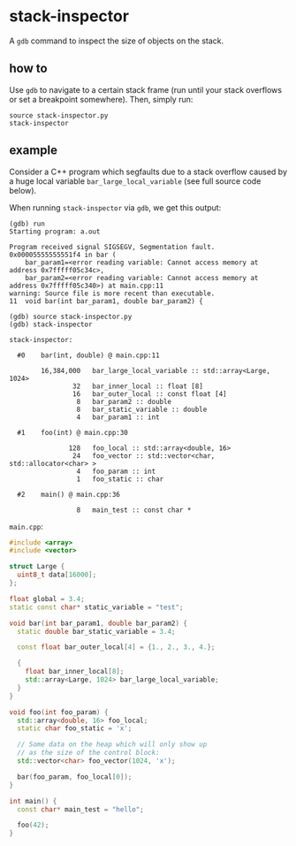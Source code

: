 # stack-inspector

A `gdb` command to inspect the size of objects on the stack.

## how to

Use `gdb` to navigate to a certain stack frame (run until your stack overflows or set a breakpoint somewhere). Then, simply run:
```gdb
source stack-inspector.py
stack-inspector
```

## example

Consider a C++ program which segfaults due to a stack overflow caused by a
huge local variable `bar_large_local_variable` (see full source code below).

When running `stack-inspector` via `gdb`, we get this output:
```
(gdb) run
Starting program: a.out 

Program received signal SIGSEGV, Segmentation fault.
0x00005555555551f4 in bar (
    bar_param1=<error reading variable: Cannot access memory at address 0x7fffff05c34c>, 
    bar_param2=<error reading variable: Cannot access memory at address 0x7fffff05c340>) at main.cpp:11
warning: Source file is more recent than executable.
11	void bar(int bar_param1, double bar_param2) {

(gdb) source stack-inspector.py 
(gdb) stack-inspector 

stack-inspector:

  #0    bar(int, double) @ main.cpp:11

        16,384,000   bar_large_local_variable :: std::array<Large, 1024>
                32   bar_inner_local :: float [8]
                16   bar_outer_local :: const float [4]
                 8   bar_param2 :: double
                 8   bar_static_variable :: double
                 4   bar_param1 :: int

  #1    foo(int) @ main.cpp:30

               128   foo_local :: std::array<double, 16>
                24   foo_vector :: std::vector<char, std::allocator<char> >
                 4   foo_param :: int
                 1   foo_static :: char

  #2    main() @ main.cpp:36

                 8   main_test :: const char *

```

`main.cpp`:
``` c++
#include <array>
#include <vector>

struct Large {
  uint8_t data[16000];
};

float global = 3.4;
static const char* static_variable = "test";

void bar(int bar_param1, double bar_param2) {
  static double bar_static_variable = 3.4;

  const float bar_outer_local[4] = {1., 2., 3., 4.};

  {
    float bar_inner_local[8];
    std::array<Large, 1024> bar_large_local_variable;
  }
}

void foo(int foo_param) {
  std::array<double, 16> foo_local;
  static char foo_static = 'x';

  // Some data on the heap which will only show up
  // as the size of the control block:
  std::vector<char> foo_vector(1024, 'x');

  bar(foo_param, foo_local[0]);
}

int main() {
  const char* main_test = "hello";

  foo(42);
}
```

